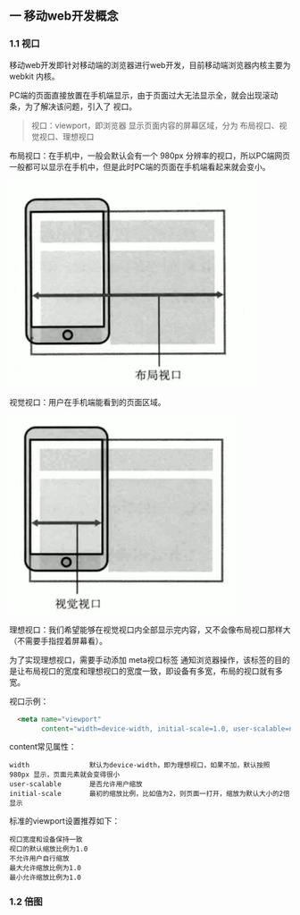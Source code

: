 ## 一 移动web开发概念

### 1.1 视口

移动web开发即针对移动端的浏览器进行web开发，目前移动端浏览器内核主要为 webkit 内核。  

PC端的页面直接放置在手机端显示，由于页面过大无法显示全，就会出现滚动条，为了解决该问题，引入了 视口。  

> 视口：viewport，即浏览器 显示页面内容的屏幕区域，分为 布局视口、视觉视口、理想视口

布局视口：在手机中，一般会默认会有一个 980px 分辨率的视口，所以PC端网页一般都可以显示在手机中，但是此时PC端的页面在手机端看起来就会变小。  

![](../images/CSS/phone-01.png)  


视觉视口：用户在手机端能看到的页面区域。 

![](../images/CSS/phone-02.png)    

理想视口：我们希望能够在视觉视口内全部显示完内容，又不会像布局视口那样大（不需要手指捏着屏幕看）。  

为了实现理想视口，需要手动添加 meta视口标签 通知浏览器操作，该标签的目的是让布局视口的宽度和理想视口的宽度一致，即设备有多宽，布局的视口就有多宽。  

视口示例：
```html
  <meta name="viewport"
        content="width=device-width, initial-scale=1.0, user-scalable=no, maximum-scale=1.0, minimum-scale=1.0">
```

content常见属性：
```
width               默认为device-width，即为理想视口，如果不加，默认按照 980px 显示，页面元素就会变得很小
user-scalable       是否允许用户缩放
initial-scale       最初的缩放比例，比如值为2，则页面一打开，缩放为默认大小的2倍显示         
```

标准的viewport设置推荐如下：
```
视口宽度和设备保持一致
视口的默认缩放比例为1.0
不允许用户自行缩放
最大允许缩放比例为1.0
最小允许缩放比例为1.0
```

### 1.2 倍图

